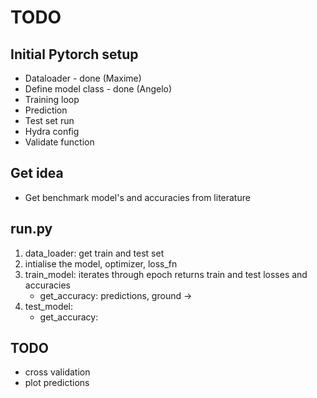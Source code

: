 # TODO

## Initial Pytorch setup

- Dataloader - done (Maxime)
- Define model class - done (Angelo)
- Training loop
- Prediction
- Test set run
- Hydra config
- Validate function

## Get idea
- Get benchmark model's and accuracies from literature


## run.py

1. data_loader: get train and test set
2. intialise the model, optimizer, loss_fn
3. train_model: iterates through epoch
    returns train and test losses and accuracies
    - get_accuracy: predictions, ground -> 
3. test_model: 
    - get_accuracy: 


## TODO
- cross validation
- plot predictions 